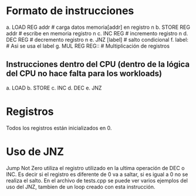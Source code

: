 # Formato de instrucciones

a. LOAD REG<n> addr # carga datos memoria[addr] en registro n
b. STORE REG<n> addr # escribe en memoria registro n
c. INC REG<n> # incremento registro n
d. DEC REG<n> # decremento registro n
e. JNZ [label] # salto condicional
f. label: # Asi se usa el label
g. MUL REG<n1> REG<n2>:: # Multiplicación de registros

## Instrucciones dentro del CPU (dentro de la lógica del CPU no hace falta para los workloads)

a. LOAD <n>
b. STORE <n>
c. INC <n>
d. DEC <n>
e. JNZ <pc>

# Registros

Todos los registros están inicializados en 0.

# Uso de JNZ

Jump Not Zero utiliza el registro utilizado en la ultima operación de DEC o INC. Es decir si el registro es diferente de 0 va a saltar, si es igual a 0 no se realiza el salto. En el archivo de tests.cpp se puede ver varios ejemplos del uso del JNZ, tambien de un loop creado con esta instrucción.
